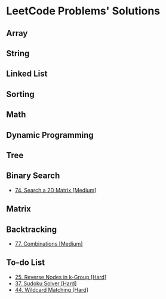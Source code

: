 # **LeetCode Problems' Solutions**
## **Array**

## **String**

## **Linked List**

## **Sorting**

## **Math**

## **Dynamic Programming**

## **Tree**

## **Binary Search**

* [74. Search a 2D Matrix [Medium]](https://github.com/Nemocxy/LeetCode_Problems/blob/main/Binary_Search/0074_Search_a_2D_Matrix.md)

## **Matrix**

## **Backtracking**
* [77. Combinations [Medium]](https://github.com/Nemocxy/LeetCode_Problems/blob/main/Backtracking/0077_Combinations.md)

## **To-do List**
* [25. Reverse Nodes in k-Group [Hard]](https://leetcode.com/problems/reverse-nodes-in-k-group/)
* [37. Sudoku Solver [Hard]](https://leetcode.com/problems/sudoku-solver/)
* [44. Wildcard Matching [Hard]](https://leetcode.com/problems/wildcard-matching/)
